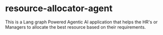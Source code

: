 # resource-allocator-agent
This is a Lang graph Powered Agentic AI application that helps the HR's or Managers to allocate the best resource based on their requirements.
